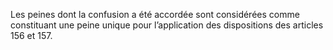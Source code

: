 Les peines dont la confusion a été accordée sont considérées comme constituant une peine unique pour l’application des dispositions des articles 156 et 157.